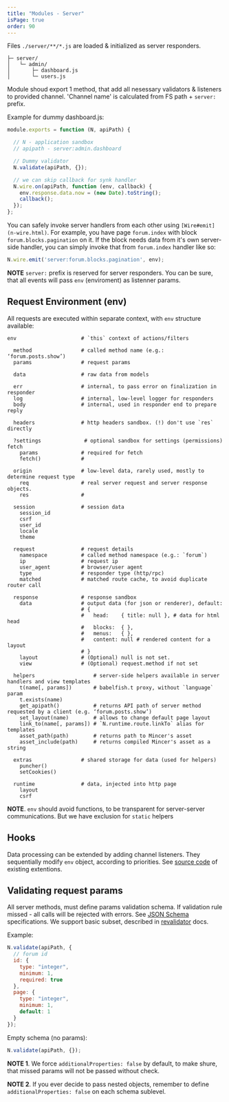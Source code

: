```yaml
---
title: "Modules - Server"
isPage: true
order: 90
---
```


Files `./server/**/*.js` are loaded & initialized as server responders.

``` none
├─ server/
│   └─ admin/
│       ├─ dashboard.js
│       └─ users.js
```

Module shoud export 1 method, that add all nesessary validators & listeners
to provided channel. 'Channel name' is calculated from FS path + `server:` prefix.

Example for dummy dashboard.js:

``` javascript
module.exports = function (N, apiPath) {

  // N - application sandbox
  // apipath - server:admin.dashboard

  // Dummy validator
  N.validate(apiPath, {});

  // we can skip callback for synk handler
  N.wire.on(apiPath, function (env, callback) {
    env.response.data.now = (new Date).toString();
    callback();
  });
};
```

You can safely invoke server handlers from each other using `[Wire#emit](n-wire.html)`.
For example, you have page `forum.index` with block `forum.blocks.pagination` on
it. If the block needs data from it's own server-side handler, you can simply
invoke that from `forum.index` handler like so:

``` javascript
N.wire.emit('server:forum.blocks.pagination', env);
```

**NOTE** `server:` prefix is reserved for server responders. You can be sure,
that all events will pass `env` (enviroment) as listenner params.


Request Environment (env)
-------------------------

All requests are executed within separate context, with `env` structure
available:

``` none
env                     # `this` context of actions/filters

  method                # called method name (e.g.: ‘forum.posts.show’)
  params                # request params

  data                  # raw data from models

  err                   # internal, to pass error on finalization in responder
  log                   # internal, low-level logger for responders
  body                  # internal, used in responder end to prepare reply

  headers               # http headers sandbox. (!) don't use `res` directly
  
  ?settings              # optional sandbox for settings (permissions) fetch
    params              # required for fetch
    fetch()             #

  origin                # low-level data, rarely used, mostly to determine request type
    req                 # real server request and server response objects.
    res                 #

  session               # session data
    session_id
    csrf
    user_id
    locale
    theme

  request               # request details
    namespace           # called method namespace (e.g.: `forum`)
    ip                  # request ip
    user_agent          # browser/user agent
    type                # responder type (http/rpc)
    matched             # matched route cache, to avoid duplicate router call

  response              # response sandbox
    data                # output data (for json or renderer), default:
                        # {
                        #   head:    { title: null }, # data for html head
                        #   blocks:  { },
                        #   menus:   { },
                        #   content: null # rendered content for a layout
                        # }
    layout              # (Optional) null is not set.
    view                # (Optional) request.method if not set

  helpers                   # server-side helpers available in server handlers and view templates
    t(name[, params])       # babelfish.t proxy, without `language` param
    t.exists(name)
    get_apipath()           # returns API path of server method requested by a client (e.g. ‘forum.posts.show’)
    set_layout(name)        # allows to change default page layout
    link_to(name[, params]) # `N.runtime.route.linkTo` alias for templates
    asset_path(path)        # returns path to Mincer's asset
    asset_include(path)     # returns compiled Mincer's asset as a string

  extras                # shared storage for data (used for helpers)
    puncher()
    setCookies()

  runtime               # data, injected into http page
    layout
    csrf
```

**NOTE**. `env` should avoid functions, to be transparent for
server-server communications. But we have exclusion for `static` helpers


Hooks
-----

Data processing can be extended by adding channel listeners. They sequentially
modify `env` object, according to priorities. See
[source code](https://github.com/nodeca/nodeca.core/tree/master/lib/hooks/requests)
of existing extentions.


Validating request params
-------------------------

All server methods, must define params validation schema. If validation
rule missed - all calls will be rejected with errors.
See [JSON Schema](http://json-schema.org/) specifications. We support
basic subset, described in [revalidator](https://github.com/flatiron/revalidator)
docs.

Example:

``` javascript
N.validate(apiPath, {
  // forum id
  id: {
    type: "integer",
    minimum: 1,
    required: true
  },
  page: {
    type: "integer",
    minimum: 1,
    default: 1
  }
});
```

Empty schema (no params):

``` javascript
N.validate(apiPath, {});
```

**NOTE 1**. We force `additionalProperties: false` by default, to make shure,
that missed params will not be passed without check.

**NOTE 2**. If you ever decide to pass nested objects, remember to define
`additionalProperties: false` on each schema sublevel.
